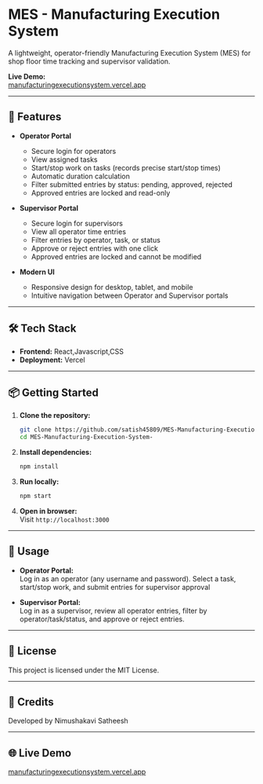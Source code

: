 # MES - Manufacturing Execution System

A lightweight, operator-friendly Manufacturing Execution System (MES) for shop floor time tracking and supervisor validation.

**Live Demo:**  
[manufacturingexecutionsystem.vercel.app](https://manufacturingexecutionsystem.vercel.app/)

---

## 🚀 Features

- **Operator Portal**
  - Secure login for operators
  - View assigned tasks
  - Start/stop work on tasks (records precise start/stop times)
  - Automatic duration calculation
  - Filter submitted entries by status: pending, approved, rejected
  - Approved entries are locked and read-only

- **Supervisor Portal**
  - Secure login for supervisors
  - View all operator time entries
  - Filter entries by operator, task, or status
  - Approve or reject entries with one click
  - Approved entries are locked and cannot be modified

- **Modern UI**
  - Responsive design for desktop, tablet, and mobile
  - Intuitive navigation between Operator and Supervisor portals

---



## 🛠️ Tech Stack

- **Frontend:** React,Javascript,CSS
- **Deployment:** Vercel

---

## 📦 Getting Started

1. **Clone the repository:**
   ```bash
   git clone https://github.com/satish45809/MES-Manufacturing-Execution-System-.git
   cd MES-Manufacturing-Execution-System-
   ```

2. **Install dependencies:**
   ```bash
   npm install
   ```

3. **Run locally:**
   ```bash
   npm start
   ```

4. **Open in browser:**  
   Visit `http://localhost:3000`

---

## 📝 Usage

- **Operator Portal:**  
Log in as an operator (any username and password).
Select a task, start/stop work, and submit entries for supervisor approval

- **Supervisor Portal:**  
  Log in as a supervisor, review all operator entries, filter by operator/task/status, and approve or reject entries.

---

## 📄 License

This project is licensed under the MIT License.

---

## 🙌 Credits

Developed by Nimushakavi Satheesh

---

## 🌐 Live Demo

[manufacturingexecutionsystem.vercel.app](https://manufacturingexecutionsystem.vercel.app/)

